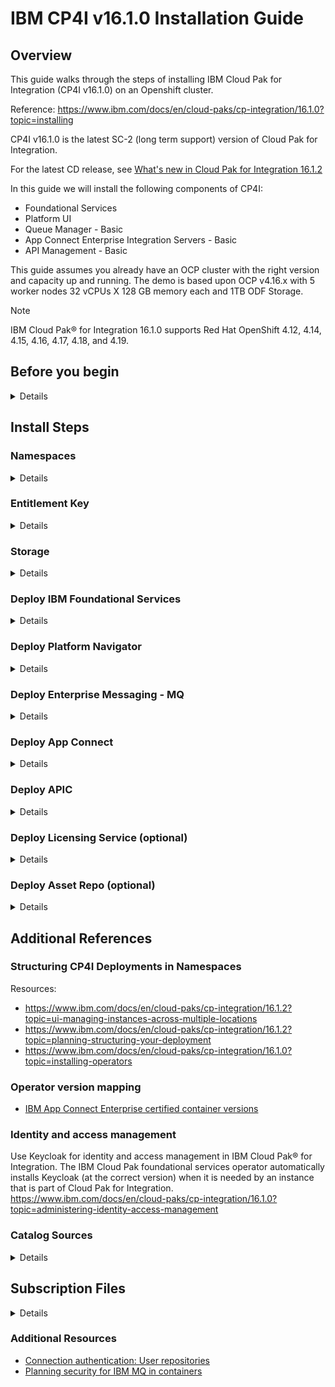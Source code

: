 # IBM CP4I v16.1.0 Installation Guide

## Overview
This guide walks through the steps of installing IBM Cloud Pak for Integration (CP4I v16.1.0) on an Openshift cluster.

Reference: https://www.ibm.com/docs/en/cloud-paks/cp-integration/16.1.0?topic=installing

CP4I v16.1.0 is the latest SC-2 (long term support) version of Cloud Pak for Integration.

For the latest CD release, see [What's new in Cloud Pak for Integration 16.1.2](https://www.ibm.com/docs/en/cloud-paks/cp-integration/16.1.2?topic=whats-new-in-cloud-pak-integration-1612)

In this guide we will install the following components of CP4I: 
-  Foundational Services
-  Platform UI
-  Queue Manager - Basic 
-  App Connect Enterprise Integration Servers - Basic
-  API Management - Basic

This guide assumes you already have an OCP cluster with the right version and capacity up and running. The demo is based upon OCP v4.16.x with 5 worker nodes 32 vCPUs X 128 GB memory each and 1TB ODF Storage.

>[!NOTE]
>IBM Cloud Pak® for Integration 16.1.0 supports Red Hat OpenShift 4.12, 4.14, 4.15, 4.16, 4.17, 4.18, and 4.19.

## Before you begin
<details closed>

a. Prepare for installation by reviewing the [Planning](https://www.ibm.com/docs/en/SSGT7J_16.1.0/planning/planning.html) section.
   
   Begin with these topics:
   -  [Operating environment](https://www.ibm.com/docs/en/SSGT7J_16.1.0/planning/operating_environment.html)
   -  [Storage considerations](https://www.ibm.com/docs/en/SSGT7J_16.1.0/planning/storage.html)
   -  [Considerations for high availability](https://www.ibm.com/docs/en/SSGT7J_16.1.0/planning/high_availability.html)
   -  [Structuring your deployment](https://www.ibm.com/docs/en/SSGT7J_16.1.0/planning/deployment_considerations.html) (Separate namespace vs global namespace)
	
b. Make decisions about how you will install the operators:
 
   - Determine which Cloud Pak for Integration operators you need. For more information, see "Operators available to install" in [Installing the operators by using the Red Hat OpenShift console](https://www.ibm.com/docs/en/SSGT7J_16.1.0/install/install_operators.html). For more information about operators in general, see [Operator reference](https://www.ibm.com/docs/en/SSGT7J_16.1.0/reference/operators_reference.html).
   - Decide which installation mode you will use to install the operators. For more information, see [Installing the operators](https://www.ibm.com/docs/en/SSGT7J_16.1.0/install/install_operators_container.html).

c. Install an appropriate OpenShift cluster. 
   For more information, see [Getting started in OpenShift Container Platform](https://www.ibm.com/links?url=https%3A%2F%2Fdocs.redhat.com%2Fen%2Fdocumentation%2Fopenshift_container_platform%2F4.14%2Fhtml%2Fabout%2Fwelcome-index).

d. Tools required: 

   - Install [oc CLI](https://docs.redhat.com/en/documentation/openshift_container_platform/4.16/html/cli_tools/openshift-cli-oc#cli-getting-started)


</details>

## Install Steps

### Namespaces
<details closed>
We will be using the (Default)All Namespaces mode to install CP4I.
If you follow the instructions in this guide, your deployment structure will look below:
<img width="400" height="400" alt="image" src="https://github.com/user-attachments/assets/517bea80-93ac-41ad-80c5-1a48fa2f525b" />

For additional information, please refer to section `Structuring CP4I Deployments in Namespaces`

</details>

### Entitlement Key
<details closed>
Obtaining your entitlement key

- Go to the [Container software library](https://myibm.ibm.com/products-services/containerlibrary).
- For any key that is listed, click Copy.
- Set your entitlement key:

	```export IBM_ENTITLEMENT_KEY=<my-key>```
      
- (Optional) Verify the validity of the key by logging in to the IBM Entitled Registry by using a container tool.

  	```docker login cp.icr.io --username cp --password entitlement_key```

</details>
  
### Storage
<details closed>
Storage options:
Keycloak uses either the default storage class in Red Hat OpenShift Container Platform, or the storage class configured in the IBM Cloud Pak® foundational services Kubernetes resource. 

Before installing instances, do one of the following:

- Set a default storage class by adding the `storageclass.kubernetes.io/is-default-class:'true'` annotation in Red Hat OpenShift Container Platform.
- Specify a storage class name for `spec.storageClass` in the CommonService resource.

Follow these steps:

a. Identify current storage type

For this demo environment, we are using ODF, so default storage will be ocs-storagecluster-ceph-rbd. 

Run command to identify the existing Storage type:
```
oc get sc
```

  If you get a response like this showing 'ocs-storagecluster-cephfs (default)' (then proceed to step b):

  <img width="1028" height="88" alt="image" src="https://github.com/user-attachments/assets/db44e44f-714f-4162-9dba-fa9ae7bedde0" />

  If you get a response like this showing 'ocs-storagecluster-ceph-rbd (default)' (then you can move to section [Deploy IBM Foundational Services](##deploy-ibm-foundational-services):
  
  <img width="1055" height="104" alt="image" src="https://github.com/user-attachments/assets/0c7c632f-a89d-420a-a06e-bc6413153f16" />


b. Remove the existing default storage class

  Create sc-remove-default.yaml with following content

```yaml annotate
cat <<EOF > sc-remove-default.yaml
metadata:
  annotations:
    storageclass.kubernetes.io/is-default-class: "false"
EOF
```

  Execute the follwing command
  ```
  oc get sc | grep default | awk '{system("oc patch storageclass " $1 " --patch-file sc-remove-default.yaml")}'
  ```
  Successful response would look like
  `storageclass.storage.k8s.io/ocs-storagecluster-cephfs patched`

c. Add the correct default storage class

  create sc-set-default.yaml with the following content
```yaml annotate
cat <<EOF > sc-set-default.yaml
metadata:
  annotations:
    storageclass.kubernetes.io/is-default-class: "true"
EOF
```

  Execute the following command
  ```
  oc patch storageclass ocs-storagecluster-ceph-rbd --patch-file sc-set-default.yaml
  ```
  Successfull response would look like:
  `storageclass.storage.k8s.io/ocs-storagecluster-ceph-rbd patched`

d. Validate the default storage class
	Run the following command to verify that the default storage class is correct set to your desired option. In this case it should be ocs-storagecluster-ceph-rbd
```
oc get sc 
```

<img width="1055" height="104" alt="image" src="https://github.com/user-attachments/assets/0c7c632f-a89d-420a-a06e-bc6413153f16" />
</details>

### Deploy IBM Foundational Services
<details closed>

Red Hat OpenShift Operators automate the creation, configuration, and management of instances of Kubernetes-native applications. Operators provide automation at every level of the stack—from managing the parts that make up the platform all the way to applications that are provided as a managed service.
Red Hat OpenShift uses the power of Operators to run the entire platform in an autonomous fashion while exposing configuration natively through Kubernetes objects, allowing for quick installation and frequent, robust updates. In addition to the automation advantages of Operators for managing the platform, Red Hat OpenShift makes it easier to find, install, and manage Operators running on your clusters.

The foundational services help you manage and administer IBM software on your cluster. IBM Cloud Pak foundational services component is included in several IBM Cloud Paks.

#### 1. Installing Cert Manager (Required if using APIC/Event Manager/Event Processing)

_Important: The API Connect cluster, Event Manager, and Event Processing instances require you to install an appropriate certificate manager.
OPTIONAL: To install via Openshift Console UI, follow the instructions in [Installing the cert-manager Operator for Red Hat OpenShift](https://docs.redhat.com/en/documentation/openshift_container_platform/4.16/html/security_and_compliance/cert-manager-operator-for-red-hat-openshift#cert-manager-operator-install)_

- Create a namespace

```
oc new-project cert-manager-operator
```

- Create the Operator

```yaml annotate
cat <<EOF | oc apply -f -
apiVersion: operators.coreos.com/v1
kind: OperatorGroup
metadata:
  name: openshift-cert-manager-operator
  namespace: cert-manager-operator
spec:
  targetNamespaces: []
  spec: {}
EOF
```
		
- Create the subscription

```yaml annotate
cat <<EOF | oc apply -f -
apiVersion: operators.coreos.com/v1alpha1
kind: Subscription
metadata:
  name: openshift-cert-manager-operator
  namespace: cert-manager-operator 
spec:
  channel: "stable-v1" 
  name: openshift-cert-manager-operator
  source: redhat-operators 
  sourceNamespace: openshift-marketplace
  installPlanApproval: Automatic
EOF
```

- Confirm the subscription has been completed successfully before moving to the next step by running the following command:
		
  		SUB_NAME=$(oc get deployment cert-manager-operator-controller-manager -n cert-manager-operator --ignore-not-found -o jsonpath='{.metadata.labels.olm\.owner}');if [ ! -z "$SUB_NAME" ]; then oc get csv/$SUB_NAME -n cert-manager-operator --ignore-not-found -o jsonpath='{.status.phase}';fi;echo
	
  Wait Until You get a response like this:
		`Succeeded`

#### 2. Install Common Services Catalog Source

   - Deploy the Catalog Source

_Note: Reference for correct catalog sources for CP4I v16.1.0: [Catalog sources for operators](https://www.ibm.com/docs/en/cloud-paks/cp-integration/16.1.0?topic=images-adding-catalog-sources-openshift-cluster#catalog-sources-for-operators)_

	oc apply --filename https://raw.githubusercontent.com/IBM/cloud-pak/master/repo/case/ibm-cp-common-services/4.6.18/OLM/catalog-sources.yaml

-OR using the following command- 
	
```yaml annotate
cat <<EOF | oc apply -f -
apiVersion: operators.coreos.com/v1alpha1
kind: CatalogSource
metadata:
  name: opencloud-operators
  namespace: openshift-marketplace
spec:
  displayName: ibm-cp-common-services-4.6.18
  publisher: IBM
  image: icr.io/cpopen/ibm-common-service-catalog@sha256:72274ff45fe5a9779b246f54943db4aa583b3d615e01c1444363506b2778cee2
  sourceType: grpc
  updateStrategy:
    registryPoll:
      interval: 30m0s
EOF
```

   
  - Confirm the catalog source has been deployed successfully before moving to the next step running the following command:

		oc get catalogsources opencloud-operators -n openshift-marketplace -o jsonpath='{.status.connectionState.lastObservedState}';echo

    Wait Until You get a response like this:
		`READY`

#### 3. Create common-services namespace:

	oc create namespace ibm-common-services

#### 4. Install  common-services Operator:

   _Note: Alternate approach to install Operators is using the Red Hat OpenShift console UI_

  - Create a Subscription for the IBM Cloud Pak foundational services operator. 

```yaml annotate
cat <<EOF | oc apply -f -
apiVersion: operators.coreos.com/v1alpha1
kind: Subscription
metadata:
  name: ibm-common-service-operator
  namespace: openshift-operators
spec:
  channel: v4.6
  installPlanApproval: Automatic
  name: ibm-common-service-operator
  source: opencloud-operators
  sourceNamespace: openshift-marketplace
EOF
```

<!-- oc apply -f common-service-subscription.yaml -n openshift-operators -->

   - Confirm the operator has been deployed successfully before moving to the next step running the following command:
		
  	SUB_NAME=$(oc get deployment/ibm-common-service-operator -n openshift-operators --ignore-not-found -o jsonpath='{.metadata.labels.olm\.owner}');if [ ! -z "$SUB_NAME" ]; then oc get csv/$SUB_NAME --ignore-not-found -o jsonpath='{.status.phase}';fi;echo
   
   Wait Until You get a response like this: 
   `Succeeded`
</details>


### Deploy Platform Navigator

<details closed>
Deploying the Platform UI allows you to deploy and manage instances from a central location.

1. Install Platform UI Catalog Source
   
_Note: Reference for correct catalog sources for CP4I v16.1.0: [Catalog sources for operators](https://www.ibm.com/docs/en/cloud-paks/cp-integration/16.1.0?topic=images-adding-catalog-sources-openshift-cluster#catalog-sources-for-operators)_


		oc apply --filename https://raw.githubusercontent.com/IBM/cloud-pak/master/repo/case/ibm-integration-platform-navigator/7.3.17/OLM/catalog-sources.yaml

-OR using the following command- 

```yaml annotate
cat <<EOF | oc apply -f -
apiVersion: operators.coreos.com/v1alpha1
kind: CatalogSource
metadata:
  name: ibm-integration-platform-navigator-catalog
  namespace: openshift-marketplace
spec:
  displayName: ibm-integration-platform-navigator-7.3.17
  publisher: IBM
  image: icr.io/cpopen/ibm-integration-platform-navigator-catalog@sha256:32e75bc86318a464fda8a7e77b29ba7602ec6177752e74586becbd9e1d1d82da
  sourceType: grpc
  updateStrategy:
    registryPoll:
      interval: 30m0s
EOF
```

   Confirm the catalog source has been deployed successfully before moving to the next step running the following command:

		oc get catalogsources ibm-integration-platform-navigator-catalog -n openshift-marketplace -o jsonpath='{.status.connectionState.lastObservedState}';echo
  
   Wait Until You get a response like this:
		`READY`

2.	Install Operator:

   _Note: Alternate approach to install Operators is using the Red Hat OpenShift console UI_
   
a.	Create a Subscription for the IBM Cloud Pak foundational services operator

```yaml annotate
cat <<EOF | oc apply -f -
apiVersion: operators.coreos.com/v1alpha1
kind: Subscription
metadata:
  name: ibm-integration-platform-navigator
  namespace: openshift-operators
spec:
  channel: v7.3-sc2
  name: ibm-integration-platform-navigator
  source: ibm-integration-platform-navigator-catalog
  sourceNamespace: openshift-marketplace
EOF
```

<!-- oc apply -f platform-navigator-subscription.yaml -n openshift-operators -->

b.	Confirm the operator has been deployed successfully before moving to the next step running the following command:

	SUB_NAME=$(oc get deployment ibm-integration-platform-navigator-operator -n openshift-operators --ignore-not-found -o jsonpath='{.metadata.labels.olm\.owner}');if [ ! -z "$SUB_NAME" ]; then oc get csv/$SUB_NAME --ignore-not-found -o jsonpath='{.status.phase}';fi;echo
 
   Wait Until You get a response like this(after few minutes):
	  `Succeeded`
	_Note: You may be seeing a response of PENDING which indicates the deployment is underway but not yet complete. Wait until the READY response is received before continuing._
  
3.	Deploy the Platform UI instance
   
a.	Create Platform UI namespace and add pull secret to Namespace

_Ensure that IBM_ENTITLEMENT_KEY is set by following [instructions](#entitlement-key)_
	
	oc new-project cp4i

	oc create secret docker-registry ibm-entitlement-key   --docker-username=cp    --docker-password=$IBM_ENTITLEMENT_KEY  --docker-server=cp.icr.io     --namespace=cp4i
 
   __Note: The IBM Entitled Registry contains software images for the instances in IBM Cloud Pak® for Integration. To allow the operators to automatically pull those software images, you must first obtain your entitlement key, then add your entitlement key in a pull secret. Your entitlement key must be added to the OpenShift cluster as a pull secret to deploy instances. Adding a global pull secret enables deployment of instances in all namespaces. The alternative is to add a pull secret to each namespace in which you plan to deploy instances (any namespace with operators), plus the 'openshift-operators' namespace. However, this option adds work to your installation process._


b.	Create a PlatformNavigator with the following configuration. 

```yaml annotate
cat <<EOF | oc apply -f -
apiVersion: integration.ibm.com/v1beta1
kind: PlatformNavigator
metadata:
  name: cp4i-navigator
  namespace: cp4i
spec:
  integrationAssistant:
    enabled: true
  license:
    accept: true
    license: L-JTPV-KYG8TF
  replicas: 3
  version: 16.1.0
EOF
```

c.	Check the status of the Platform UI instance by running the following command in the project (namespace) where it was deployed:

	oc get platformnavigator cp4i-navigator -n cp4i -o jsonpath='{.status.conditions[0].type}';echo

   Wait Until You get a response like this: (Note: This can take upto 15mins)
       `Ready`

d.	Once the Platform UI instance is up and running get the access info:

Execute the following commands to retrieve the CP4I_URL, USER and Password:

	echo "CP4I Platform UI URL: $(oc get platformnavigator cp4i-navigator -n cp4i -o jsonpath='{.status.endpoints[?(@.name=="navigator")].uri}')";
	echo "CP4I admin user: $(oc get secret integration-admin-initial-temporary-credentials -n ibm-common-services -o jsonpath={.data.username} | base64 -d)";
	echo "CP4I admin password: $(oc get secret integration-admin-initial-temporary-credentials -n ibm-common-services -o jsonpath={.data.password} | base64 -d)"

 _Note the password is temporary and you will be required to change it the first time you log into Platform UI._

4. Login to CP4I
   
Use the browser to login to the CP4I url and upon successfully reset of password, you should see the following screen

<img width="1852" height="677" alt="image" src="https://github.com/user-attachments/assets/87e5e386-d392-42a6-b01f-c1dc0a14009d" />

</details>

### Deploy Enterprise Messaging - MQ

<details closed>

1.	Install MQ Catalog Source:

   a. Deploy the Catalog source

_Note: Reference for correct catalog sources for CP4I v16.1.0: [Catalog sources for operators](https://www.ibm.com/docs/en/cloud-paks/cp-integration/16.1.0?topic=images-adding-catalog-sources-openshift-cluster#catalog-sources-for-operators)_

	oc apply --filename https://raw.githubusercontent.com/IBM/cloud-pak/master/repo/case/ibm-mq/3.2.15/OLM/catalog-sources.yaml

-OR using the following command- 

```yaml annotate
cat <<EOF | oc apply -f -
apiVersion: operators.coreos.com/v1alpha1
kind: CatalogSource
metadata:
  name: ibmmq-operator-catalogsource
  namespace: openshift-marketplace
spec:
  displayName: ibm-mq-3.2.15
  publisher: IBM
  image: icr.io/cpopen/ibm-mq-operator-catalog@sha256:4dc49bbcd06058173e675745bd4b24a8ab696d9b39c152a49b9d96836f71cc3a
  sourceType: grpc
  updateStrategy:
    registryPoll:
      interval: 30m0s
EOF
```

   b. Confirm the catalog source has been deployed successfully before moving to the next step running the following command:
   
	oc get catalogsources ibmmq-operator-catalogsource -n openshift-marketplace -o jsonpath='{.status.connectionState.lastObservedState}';echo
 
   Wait Until You get a response like this:
      `READY`
	  
2.	Install MQ Operator (2-5 mins):
    _Note: Alternate approach to install Operators is using the Red Hat OpenShift console UI_
  	
   a. Create a Subscription for the MQ operator.

```yaml annotate
cat <<EOF | oc apply -f -
apiVersion: operators.coreos.com/v1alpha1
kind: Subscription
metadata:
  name: ibm-mq
  namespace: openshift-operators
spec:
  channel: v3.2-sc2
  name: ibm-mq
  source: ibmmq-operator-catalogsource
  sourceNamespace: openshift-marketplace
EOF
```

<!-- oc apply -f mq-subscription.yaml -n openshift-operators --> 

  b. Confirm the operator has been deployed successfully before moving to the next step running the following command:
  
		SUB_NAME=$(oc get deployment ibm-mq-operator -n openshift-operators --ignore-not-found -o jsonpath='{.metadata.labels.olm\.owner}');if [ ! -z "$SUB_NAME" ]; then oc get csv/$SUB_NAME --ignore-not-found -o jsonpath='{.status.phase}';fi;echo

  
   c. Wait Until You get a response like this:
      `Succeeded`

   
3.	Create MQ namespace and add pull secret to Namespace

_Ensure that IBM_ENTITLEMENT_KEY is set by following [instructions](#entitlement-key)_

		oc new-project cp4i-mq

		oc create secret docker-registry ibm-entitlement-key   --docker-username=cp    --docker-password=$IBM_ENTITLEMENT_KEY  --docker-server=cp.icr.io     --namespace=cp4i-mq

3.	Deploy Queue Manager Instance

Note: This is sample configuration for single Instance Queue Manager using MQSC and INI files. Additional configuration steps will be needed for more advanced MQ configuration and Security. 
- [Creating a self-signed PKI using OpenSSL](https://www.ibm.com/docs/en/SSFKSJ_9.4.0/container/ctr_example_create_certs_openssl.html)
- [Example: Configuring a queue manager with mutual TLS authentication](https://www.ibm.com/docs/en/SSFKSJ_9.4.0/container/ctr_config_tls.html)
- [Testing a mutual TLS connection to a queue manager from your laptop](https://www.ibm.com/docs/en/SSFKSJ_9.4.0/container/ctr_test_connection_remote.html)
- [Configuring high availability for queue managers using the IBM MQ Operator](https://www.ibm.com/docs/en/SSFKSJ_9.4.0/container/ctr_configuring_ha.html)
- [Configuring a Route to connect to a queue manager from outside a Red Hat OpenShift cluster](https://www.ibm.com/docs/en/ibm-mq/9.4.x?topic=dcqmumo-configuring-route-connect-queue-manager-from-outside-red-hat-openshift-cluster)

   a. Create sample mqsc-ini-example.yaml with the following:

```yaml annotate
cat <<EOF | oc apply -f -
apiVersion: v1
kind: ConfigMap
metadata:
  name: mqsc-ini-example
  namespace: cp4i-mq
data:
  example1.mqsc: |
    DEFINE QLOCAL('DEV.QUEUE.1') REPLACE
    DEFINE QLOCAL('DEV.QUEUE.2') REPLACE    
  example2.mqsc: |
    DEFINE QLOCAL('DEV.DEAD.LETTER.QUEUE') REPLACE
  example.ini: |
    Service:
      Name=AuthorizationService
      EntryPoints=14
      SecurityPolicy=UserExternal
EOF
```

  b. Create qmgr-demo-config.yaml with the following:
  
_(This yaml can also be generated via the platform navigator UI) 
(Navigate to Platform UI -> Click Create Instance -> Pick Queue Manager -> Click next -> Pick QuickStart configuration -> Click Next -> Toggle Advance Setting toggle switch -> Enter the details -> Click YAML ) Now Either copy+paste the new YAML or continue deploying MQ instance via UI)_

```yaml annotate
cat <<EOF | oc apply -f -
apiVersion: mq.ibm.com/v1beta1
kind: QueueManager
metadata:
  name: qmgr-demo
  namespace: cp4i-mq
spec:
  version: 9.4.0.12-r1 # The identifier of the license you are accepting. This must be the correct license identifier for the version of MQ you are using. See https://ibm.biz/Bdm9be for valid values.
  license:
    accept: true
    license: L-JTPV-KYG8TF
    use: NonProduction
  queueManager:
    name: QMGRDEMO
    availability:
      type: SingleInstance
    mqsc:
    - configMap:
        name: mqsc-ini-example
        items:
        - example1.mqsc
        - example2.mqsc
    ini:
    - configMap:
        name: mqsc-ini-example
        items:
        - example.ini
    storage:
      defaultClass: ocs-storagecluster-ceph-rbd
      queueManager:
        type: persistent-claim
  web:
    console:
      authentication:
        provider: integration-keycloak
      authorization:
        provider: integration-keycloak
    enabled: true
EOF
```

  c. Confirm the instance has been deployed successfully before moving to the next step running the following command:
  
		oc get queuemanager qmgr-demo -n cp4i-mq -o jsonpath='{.status.phase}';echo
  
  d. Wait Until You get a response like this:
      `Running`
	  
  e. Execute the following command to verify that QMGR is running

		oc exec qmgr-demo-ibm-mq-0 -n cp4i-mq -- dspmq

5.	In the platform Navigator, you will now see any instance of Queue Manager running. 

   <img width="1917" height="636" alt="image" src="https://github.com/user-attachments/assets/44928bac-a75c-49f7-b5bf-7f54283ec1e1" />

   Click on the qmgr-demo link to navigate to Queue Manager console.
   
   <img width="1917" height="806" alt="image" src="https://github.com/user-attachments/assets/17b8d24a-61bf-4b18-8a48-ccde6e783746" />


</details>

### Deploy App Connect
<details closed>

1.	Install App Connect Catalog Source:

   _Note: Reference for correct catalog sources for CP4I v16.1.0: [Catalog sources for operators](https://www.ibm.com/docs/en/cloud-paks/cp-integration/16.1.0?topic=images-adding-catalog-sources-openshift-cluster#catalog-sources-for-operators)_

a. Apply the catalog source
	
 		oc apply --filename https://raw.githubusercontent.com/IBM/cloud-pak/master/repo/case/ibm-appconnect/12.0.16/OLM/catalog-sources.yaml

-OR using the following command- 

```yaml annotate
cat <<EOF | oc apply -f -
apiVersion: operators.coreos.com/v1alpha1
kind: CatalogSource
metadata:
  name: appconnect-operator-catalogsource
  namespace: openshift-marketplace
spec:
  displayName: ibm-appconnect-12.0.16
  publisher: IBM
  image: icr.io/cpopen/appconnect-operator-catalog@sha256:e044613f6869557ab3f4ad8efe380bbbcf1c41b1bb7cdadc85da2d82ee00f727
  sourceType: grpc
EOF
```

b. Confirm the catalog source has been deployed successfully before moving to the next step running the following command:

		oc get catalogsources appconnect-operator-catalogsource -n openshift-marketplace -o jsonpath='{.status.connectionState.lastObservedState}';echo
 
   c. Wait Until You get a response like this:
		`READY`

2.	Install App Connect Operator: (Time Install ~2 mins)

    _Note: Alternate approach to install Operators is using the Red Hat OpenShift console UI_
  	
   a. Create App Connect Subscription

```yaml annotate
cat <<EOF | oc apply -f -
apiVersion: operators.coreos.com/v1alpha1
kind: Subscription
metadata:
  name: ibm-appconnect
  namespace: openshift-operators     
spec:
  channel: v12.0-sc2
  name: ibm-appconnect
  source: appconnect-operator-catalogsource
  sourceNamespace: openshift-marketplace
EOF
```

<!-- oc apply -f app-connect-subscription.yaml -n openshift-operators -->

 b.	Confirm the operator has been deployed successfully before moving to the next step running the following command:

	SUB_NAME=$(oc get deployment ibm-appconnect-operator -n openshift-operators --ignore-not-found -o jsonpath='{.metadata.labels.olm\.owner}');if [ ! -z "$SUB_NAME" ]; then oc get csv/$SUB_NAME --ignore-not-found -o jsonpath='{.status.phase}';fi;echo

 c. Wait Until You get a response like this:
	`Succeeded`

3.	Create new namespace and add entitlement key as secret

_Ensure that IBM_ENTITLEMENT_KEY is set by following [instructions](#entitlement-key)_

		oc new-project cp4i-ace

		oc create secret docker-registry ibm-entitlement-key   --docker-username=cp    --docker-password=$IBM_ENTITLEMENT_KEY  --docker-server=cp.icr.io     --namespace=cp4i-ace

4.	Deploy Dashboard instance:
   
    a. Create ace-dashboard-instance 

	   Set the correct storage file; In this case; 
  	   For OCP_TYPE=ODF; we are setting OCP_FILE_STORAGE=`ocs-storagecluster-cephfs` as seen in the YAML below.

       _(This yaml can also be generated via the platform navigator UI)
       (Navigate to Platform UI  Click Create Instance  Pick Integration Dashboard  Click next  Pick QuickStart configuration  Click Next  Toggle Advance Setting toggle switch  Enter the details  Click YAML ) Either copy+paste the new YAML or continue deploying instance via UI)_

```yaml annotate
cat <<EOF | oc apply -f -
apiVersion: appconnect.ibm.com/v1beta1
kind: Dashboard
metadata:
  labels:
    backup.appconnect.ibm.com/component: dashboard
  name: ace-dashboard
  namespace: cp4i-ace
spec:
  authentication:
    integrationKeycloak:
      enabled: true
  authorization:
    integrationKeycloak:
      enabled: true
  displayMode: IntegrationRuntimes
  license:
    accept: true
    license: L-XRNH-47FJAW
    use: CloudPakForIntegrationNonProduction
  pod:
    containers:
      content-server:
        resources:
          limits:
            memory: 512Mi
          requests:
            cpu: 50m
            memory: 50Mi
      control-ui:
        resources:
          limits:
            memory: 512Mi
          requests:
            cpu: 50m
            memory: 125Mi
  replicas: 1
  storage:
    size: 5Gi
    type: persistent-claim
    class: ocs-storagecluster-cephfs
  version: '12.0'
  api:
    enabled: true
EOF
```

<!-- oc apply -f  ace-dashboard-instance.yaml -n cp4i-ace -->

  b. Confirm the instance has been deployed successfully before moving to the next step running the following command:

		oc get dashboard ace-dashboard -n cp4i-ace -o jsonpath='{.status.phase}';echo
 
  c. Wait for few minutes Until You get a response like this:
  	`Ready`
  
  d. You should now see the ace-dashboard instance in the Platform Navigator UI

<img width="1917" height="806" alt="image" src="https://github.com/user-attachments/assets/e3352cba-1cca-4987-a3ff-d51a8c3722c5" />

   Click on the ace-dashboard link to navigate to ACE 
   
<img width="1917" height="806" alt="image" src="https://github.com/user-attachments/assets/e263fe9e-318f-4da3-8d43-3ed92b015ca1" />


5.	Deploy Designer Authoring instance 

    a. Create ACE designer instance

    _(This yaml can also be generated via the platform navigator UI)_
    _(Navigate to Platform UI  Click Create Instance  Pick Integration Design  Click next  Pick QuickStart with AI Enabled configuration  Click Next  Toggle Advance Setting toggle switch  Enter the details  Click YAML ) Either copy+paste the new YAML or continue deploying instance via UI)_

```yaml annotate
cat <<EOF | oc apply -f -
apiVersion: appconnect.ibm.com/v1beta1
kind: DesignerAuthoring
metadata:
  labels:
    backup.appconnect.ibm.com/component: designerauthoring
  name: ace-designer-ai
  namespace: cp4i-ace
spec:
  authentication:
    integrationKeycloak:
      enabled: true
  authorization:
    integrationKeycloak:
      enabled: true
  couchdb:
    replicas: 1
    storage:
      size: 10Gi
      type: persistent-claim
      class: ocs-storagecluster-ceph-rbd
  designerFlowsOperationMode: local
  designerMappingAssist:
    enabled: true
    incrementalLearning:
      schedule: Every 15 days
      useIncrementalLearning: true
      storage:
        type: persistent-claim
        class: ocs-storagecluster-cephfs
  license:
    accept: true
    license: L-XRNH-47FJAW
    use: CloudPakForIntegrationNonProduction
  replicas: 1
  version: '12.0'
EOF
```

<!-- oc apply -f ace-designer-local-ai-instance.yaml -n cp4i-ace -->

   b. Confirm the instance has been deployed successfully before moving to the next step running the following command:

   	oc get designerauthoring ace-designer-ai -n cp4i-ace -o jsonpath='{.status.phase}';echo

   c. Wait Until You get a response like this:
	`Ready`
 
   d. Once deployed, you should see the ace-designer instance in the platform navigator ui

<img width="1917" height="806" alt="image" src="https://github.com/user-attachments/assets/5b5b9234-b43d-48a4-8529-a92199bcfdea" />

Click on the ace-designer-ai instance to launch the ACE Designer

<img width="1917" height="806" alt="image" src="https://github.com/user-attachments/assets/e1586967-d0fe-4a99-99b3-757a1c06f9dc" />


6.	Deploy Integration runtime instance 

    a. Create Integration runtime instance

    _(This yaml can also be generated via the platform navigator UI)_
    _(Navigate to Platform UI --> Click Create Instance --> Pick Integration Runtime --> Click next --> Pick QuickStart integration  --> Click Next --> Toggle Advance Setting toggle switch --> Enter the details --> Click YAML ) Either copy+paste the new YAML or continue deploying instance via UI)_

```yaml annotate
cat <<EOF | oc apply -f -
apiVersion: appconnect.ibm.com/v1beta1
kind: IntegrationRuntime
metadata:
  labels:
    backup.appconnect.ibm.com/component: integrationruntime
  name: ace-runtime
  namespace: cp4i-ace
spec:
  license:
    accept: true
    license: L-XRNH-47FJAW
    use: CloudPakForIntegrationNonProductionFREE
  replicas: 1
  template:
    spec:
      containers:
        - name: runtime
          resources:
            requests:
              cpu: 300m
              memory: 368Mi
  version: '12.0'
EOF
```

   b. Confirm the instance has been deployed successfully before moving to the next step running the following command:

   	oc get integrationruntimes -n cp4i-ace -o=custom-columns='NAME:.metadata.name,STATUS:.status.phase' --sort-by=.metadata.name

   c. Wait Until You get a response like this:
	`Ready`
 
   d. Once deployed, you should see the ace-runtime instance in the platform navigator ui

   <img width="1783" height="747" alt="image" src="https://github.com/user-attachments/assets/a68a6b09-9169-45a2-bbbb-0a59250d2acd" />

   e. Click on the ace-runtime instance to launch the Integration runtime UI

   <img width="1783" height="747" alt="image" src="https://github.com/user-attachments/assets/c9aee348-019c-4e78-8c78-f5a52821802d" />


</details>

### Deploy APIC

<details closed>

1.	Install DataPower Catalog Source:

_Note: Reference for correct catalog sources for CP4I v16.1.0: [Catalog sources for operators](https://www.ibm.com/docs/en/cloud-paks/cp-integration/16.1.0?topic=images-adding-catalog-sources-openshift-cluster#catalog-sources-for-operators)_

   a. Deploy the Catalog source

	oc apply --filename https://raw.githubusercontent.com/IBM/cloud-pak/master/repo/case/ibm-datapower-operator/1.11.7/OLM/catalog-sources.yaml

-OR using the following command- 

```yaml annotate
cat <<EOF | oc apply -f -
apiVersion: operators.coreos.com/v1alpha1
kind: CatalogSource
metadata:
  name: ibm-datapower-operator-catalog
  namespace: openshift-marketplace
spec:
  displayName: ibm-datapower-operator-1.11.7
  publisher: IBM
  image: icr.io/cpopen/datapower-operator-catalog@sha256:c66eb07b84f0f868e6228ccf58533d0a348ee000c444bea863887ac009e2ed25
  sourceType: grpc
  updateStrategy:
    registryPoll:
      interval: 30m0s
EOF
```
 
   b. Confirm the catalog source has been deployed successfully before moving to the next step running the following command:

	oc get catalogsources ibm-datapower-operator-catalog -n openshift-marketplace -o jsonpath='{.status.connectionState.lastObservedState}';echo
	
   Wait Until You get a response like this:
      `READY`
	  
2.	Install DataPower Operator:

    _Note: Alternate approach to install Operators is using the Red Hat OpenShift console UI_
  	
   a. Create a Subscription for the DP operator using the example file.

```yaml annotate
cat <<EOF | oc apply -f -
apiVersion: operators.coreos.com/v1alpha1
kind: Subscription
metadata:
  name: datapower-operator
  namespace: openshift-operators      
spec:
  channel: v1.11-sc2
  name: datapower-operator
  source: ibm-datapower-operator-catalog
  sourceNamespace: openshift-marketplace
EOF
```

  b. Confirm the operator has been deployed successfully before moving to the next step running the following command:
  
		SUB_NAME=$(oc get deployment datapower-operator -n openshift-operators --ignore-not-found -o jsonpath='{.metadata.labels.olm\.owner}');if [ ! -z "$SUB_NAME" ]; then oc get csv/$SUB_NAME --ignore-not-found -o jsonpath='{.status.phase}';fi;echo 

   c. Wait Until You get a response like this:
      `Succeeded`

3.	Install APIC Catalog Source:

_Note: Reference for correct catalog sources for CP4I v16.1.0: [Catalog sources for operators](https://www.ibm.com/docs/en/cloud-paks/cp-integration/16.1.0?topic=images-adding-catalog-sources-openshift-cluster#catalog-sources-for-operators)_

   a. Deploy the Catalog source

	oc apply --filename https://raw.githubusercontent.com/IBM/cloud-pak/master/repo/case/ibm-apiconnect/5.5.0/OLM/catalog-sources.yaml

-OR using the following command- 

```yaml annotate
cat <<EOF | oc apply -f -
apiVersion: operators.coreos.com/v1alpha1
kind: CatalogSource
metadata:
  name: ibm-apiconnect-catalog
  namespace: openshift-marketplace
spec:
  displayName: ibm-apiconnect-5.5.0
  publisher: IBM
  image: icr.io/cpopen/ibm-apiconnect-catalog@sha256:8d4114231f7dc6159f13362851501ff3b3e494a9a2533c7dd540f81449260bc8
  sourceType: grpc
  updateStrategy:
    registryPoll:
      interval: 30m0s
EOF
```
 
   b. Confirm the catalog source has been deployed successfully before moving to the next step running the following command:

	oc get catalogsources ibm-apiconnect-catalog -n openshift-marketplace -o jsonpath='{.status.connectionState.lastObservedState}';echo
	
   Wait Until You get a response like this:
      `READY`
	  
3.	Install APIC Operator:

    _Note: Alternate approach to install Operators is using the Red Hat OpenShift console UI_
  	
   a. Create a Subscription for the APIC operator.

```yaml annotate
cat <<EOF | oc apply -f -
apiVersion: operators.coreos.com/v1alpha1
kind: Subscription
metadata:
  name: ibm-apiconnect
  namespace: openshift-operators
spec:
  channel: v5.5-sc2
  name: ibm-apiconnect
  source: ibm-apiconnect-catalog
  sourceNamespace: openshift-marketplace
EOF
```

  b. Confirm the operator has been deployed successfully before moving to the next step running the following command:
  
		SUB_NAME=$(oc get deployment ibm-apiconnect -n openshift-operators --ignore-not-found -o jsonpath='{.metadata.labels.olm\.owner}');if [ ! -z "$SUB_NAME" ]; then oc get csv/$SUB_NAME --ignore-not-found -o jsonpath='{.status.phase}';fi;echo    

   c. Wait Until You get a response like this:
      `Succeeded`


4.	Create APIC namespace and add pull secret to Namespace

_Ensure that IBM_ENTITLEMENT_KEY is set by following [instructions](#entitlement-key)_

		oc new-project cp4i-apic

		oc create secret docker-registry ibm-entitlement-key   --docker-username=cp    --docker-password=$IBM_ENTITLEMENT_KEY  --docker-server=cp.icr.io     --namespace=cp4i-apic

4.	Deploy APIC Instance

  a. Create apic-demo-config.yaml with the following:
     Set the correct storage file; In this case; 
  	 For OCP_TYPE=ODF; we are setting OCP_FILE_STORAGE=`ocs-storagecluster-ceph-rbd` as seen in the YAML below.
  
_(This yaml can also be generated via the platform navigator UI) 
(Navigate to Platform UI  Click Create Instance  Pick API Manager  Click next  Pick QuickStart configuration  Click Next  Toggle Advance Setting toggle switch  Enter the details  Click YAML ) Either copy+paste the new YAML or continue deploying APIM instance via UI)
_


```yaml annotate
cat <<EOF | oc apply -f -
apiVersion: apiconnect.ibm.com/v1beta1
kind: APIConnectCluster
metadata:
  annotations:
    apiconnect-operator/backups-not-configured: 'true'
  labels:
    backup.apiconnect.ibm.com/component: apiconnectcluster
  name: apim-demo
  namespace: cp4i-apic
spec:
  analytics:
    mtlsValidateClient: true
  license:
    accept: true
    license: L-HTFS-UAXYM3
    metric: VIRTUAL_PROCESSOR_CORE
    use: nonproduction
  portal:
    mtlsValidateClient: true
  profile: n1xc7.m48
  version: 10.0.8.3-2844
  storageClassName: ocs-storagecluster-ceph-rbd
  management:
    billing:
      enabled: true
    discovery:
      enabled: true
      proxyCollectorEnabled: true
    governance:
      enabled: true
    testAndMonitor:
      enabled: true
      autoTestEnabled: true
  gateway:
    podAutoScaling:
      method: HPA
      hpa:
        minReplicas: 1
        maxReplicas: 3
        targetCPUUtilizationPercentage: 50
EOF
```

  c. Confirm the instance has been deployed successfully before moving to the next step running the following command:

  	oc get APIConnectCluster apim-demo -n cp4i-apic -o jsonpath='{.status.phase}';echo
		
  
  d. Note this will take almost 30 minutes, so be patient, and at the end you should get a response like this:
      `Running`

  e. Portal Access Info 

```
echo "Sandbox Catalog:"
echo "   UI URL: $(oc get managementcluster apim-demo-mgmt -n cp4i-apic -o jsonpath='{.status.endpoints[?(@.name=="consumerCatalog")].uri}')cp4i-demo-org/sandbox"
echo "Demo Catalog:"
echo "   UI URL: $(oc get portalcluster apim-demo-ptl -n cp4i-apic -o jsonpath='{.status.endpoints[?(@.name=="portalWeb")].uri}')cp4i-demo-org/demo"
```

6.	In the platform Navigator, you will now see an instance of API Management running. 

    <img width="1781" height="855" alt="image" src="https://github.com/user-attachments/assets/844059a5-258c-4b73-8e0a-c03042222728" />

   Click on the apim-demo instance link to navigate to APIC console.
   <img width="1781" height="855" alt="image" src="https://github.com/user-attachments/assets/ffe729ed-c5eb-4b1b-b45c-0d5bf15d319b" />
   
   Select the Cloud Pak User Registry above which will then show the screen below:
   <img width="1781" height="855" alt="image" src="https://github.com/user-attachments/assets/0112850a-e00b-45a2-8f56-fb04e6c49dcf" />

7. Configuring and managing your server environment (OPTIONAL)
   
   Now that you have the basic APIC installed, followed steps in the [documentation](https://www.ibm.com/docs/en/api-connect/10.0.8_lts?topic=environment-cloud-manager-configuration-checklist) to configure additional items like configuring email server, registering gateway service, creating provider organizations, etc.
    

</details>

### Deploy Licensing Service (optional)
<details closed>
License Service collects and measures the license usage of IBM Cloud Pak® for Integration at the OpenShift cluster level. You can retrieve this data upon request for monitoring and compliance. You can also retrieve an audit snapshot of the data that is audit evidence. License Service for Cloud Pak for Integration is not deployed automatically.
	
Reference [Licensing](https://www.ibm.com/docs/en/cloud-paks/cp-integration/16.1.0?topic=planning-licensing)

[Deploying License Service](https://www.ibm.com/docs/en/cloud-paks/cp-integration/16.1.0?topic=administering-deploying-license-service)

Check if License Service is already installed on the cluster to prevent the use of multiple License Service copies to report the license usage of multiple IBM Cloud Paks that are running on the same cluster. To verify the installation of License Service with CLI, run the following command:

	oc get deployment --all-namespaces | grep ibm-licensing-operator


- If you get a deployment in response, License Service is already installed on the cluster. Upgrade to the latest version to benefit from all newest features and improvements. For more information, see [Backing up and upgrading License Service](https://www.ibm.com/docs/en/SSRV9V_4.6/license-service/standalone-LS-backup-and-upgrade.html).

- If you get no deployments in response, proceed with the installation of License Service.

_Note: Source for below instructions [Installing License Service on OpenShift Container Platform](https://www.ibm.com/docs/en/cloud-paks/foundational-services/4.6.0?topic=service-installing-license-openshift-container-platform)_

1. Install License Service Catalog Source
   
   _Note: Reference for correct catalog sources for CP4I v16.1.0: [Catalog sources for operators](https://www.ibm.com/docs/en/cloud-paks/cp-integration/16.1.0?topic=images-adding-catalog-sources-openshift-cluster#catalog-sources-for-operators)_


```yaml annotate
cat <<EOF | oc apply -f -
apiVersion: operators.coreos.com/v1alpha1
kind: CatalogSource
metadata:
  name: ibm-licensing-catalog
  namespace: openshift-marketplace
spec:
  displayName: IBM License Service Catalog
  publisher: IBM
  sourceType: grpc
  image: icr.io/cpopen/ibm-licensing-catalog
  updateStrategy:
    registryPoll:
      interval: 45m
  grpcPodConfig:
    securityContextConfig: restricted
EOF
```

   Confirm the catalog source has been deployed successfully before moving to the next step running the following command:

		echo -n -e "\033[1;33m";oc get catalogsources ibm-licensing-catalog -n openshift-marketplace -o jsonpath='{.status.connectionState.lastObservedState}';echo -e "\033[0m"
  
   Wait Until You get a response like this:
		`READY`

2.	Install Operator:
   
    _Note: Alternate approach to install Operators is using the Red Hat OpenShift console UI_
  	
a. Create a namespace

	oc create namespace ibm-licensing

b. Create the operator group to deploy the OperatorGroup resource

```yaml annotate
cat <<EOF | oc apply -f -
apiVersion: operators.coreos.com/v1
kind: OperatorGroup
metadata:
  name: licensing-og
  namespace: ibm-licensing
spec:
  targetNamespaces:
  - ibm-licensing
EOF
```

c. Create the subscription for License Service

```yaml annotate
cat <<EOF | oc apply -f -
apiVersion: operators.coreos.com/v1alpha1
kind: Subscription
metadata:
  name: ibm-licensing-operator-app
  namespace: ibm-licensing
spec:
  channel: v4.2
  installPlanApproval: Automatic
  name: ibm-licensing-operator-app
  source: ibm-licensing-catalog
  sourceNamespace: openshift-marketplace
EOF
```

d.	Confirm the operator has been deployed successfully before moving to the next step running the following command:

	SUB_NAME=$(oc get deployment ibm-licensing-operator -n ibm-licensing --ignore-not-found -o jsonpath='{.metadata.labels.olm\.owner}');if [ ! -z "$SUB_NAME" ]; then echo -n -e "\033[1;33m";oc get csv/$SUB_NAME -n ibm-licensing --ignore-not-found -o jsonpath='{.status.phase}';fi;echo -e "\033[0m"
 
   Wait Until You get a response like this(after few minutes):
	  `Succeeded`
   
_Note: You may be seeing a response of PENDING which indicates the deployment is underway but not yet complete. Wait until the Succeeded response is received before continuing._

e. Once the operator is ready check the instance has been deployed successfully running the following command:

	echo -n -e "\033[1;33m";oc get IBMLicensing instance -n ibm-licensing --ignore-not-found -o jsonpath='{.status.licensingPods[0].conditions[1].status}';echo -e "\033[0m"

   Wait Until You get a response like this(after few minutes):
	  `True`

f. Update the License Service instance that was created during installation to accept the license.

	oc patch IBMLicensing instance --type=merge  -p '{"spec": {"license":{"accept":true}}}'


3.	Install License Reporter Catalog Source
   
```yaml annotate
cat <<EOF | oc apply -f -
apiVersion: operators.coreos.com/v1alpha1
kind: CatalogSource
metadata:
  name: ibm-license-service-reporter-operator-catalog
  namespace: openshift-marketplace
spec:
  displayName: IBM License Service Reporter Catalog
  publisher: IBM
  sourceType: grpc
  image: icr.io/cpopen/ibm-license-service-reporter-operator-catalog
  updateStrategy:
    registryPoll:
      interval: 45m
  grpcPodConfig:
    securityContextConfig: restricted
EOF
```

Confirm the catalog source has been deployed successfully before moving to the next step running the following command::

	echo -n -e "\033[1;33m";oc get catalogsources ibm-license-service-reporter-operator-catalog -n openshift-marketplace -o jsonpath='{.status.connectionState.lastObservedState}';echo -e "\033[0m"

   Wait Until You get a response like this:
       `READY`

4. Install License Reporter Operator

```yaml annotate
cat <<EOF | oc apply -f -
apiVersion: operators.coreos.com/v1alpha1
kind: Subscription
metadata:
  name: ibm-license-service-reporter-operator
  namespace: ibm-licensing
spec:
  channel: v4.2
  installPlanApproval: Automatic
  name: ibm-license-service-reporter-operator
  source: ibm-license-service-reporter-operator-catalog
  sourceNamespace: openshift-marketplace
EOF
```

Confirm the operator has been deployed successfully before moving to the next step running the following command:

	SUB_NAME=$(oc get deployment ibm-license-service-reporter-operator -n ibm-licensing --ignore-not-found -o jsonpath='{.metadata.labels.olm\.owner}');if [ ! -z "$SUB_NAME" ]; then echo -n -e "\033[1;33m";oc get csv/$SUB_NAME -n ibm-licensing --ignore-not-found -o jsonpath='{.status.phase}';fi;echo -e "\033[0m"

   Wait Until You get a response like this: 
       `Succeeded`

5. Deploy a License Reporter instance

     Set the correct storage file; In this case; 
  	 For OCP_TYPE=ODF; we are setting OCP_FILE_STORAGE=`ocs-storagecluster-ceph-rbd` as seen in the YAML below.
  
_(This yaml can also be generated via the Openshift UI) 
(Log in to your OpenShift cluster console. Go to Operators > Installed Operators. Set the project to All Projects. Find and select the IBM License Service Reporter. On the IBM License Service Reporter tile, click Create IBMLicenseServiceReporter. Enter the details. Click YAML ) Either copy+paste the new YAML or continue deploying APIM instance via UI)_

```yaml annotate
cat <<EOF | oc apply -f -
apiVersion: operator.ibm.com/v1alpha1
kind: IBMLicenseServiceReporter
metadata:
  name: ibm-lsr-instance
  namespace: ibm-licensing
  labels:
    app.kubernetes.io/created-by: ibm-license-service-reporter-operator
    app.kubernetes.io/instance: ibmlicenseservicereporter-instance
    app.kubernetes.io/name: ibmlicenseservicereporter
    app.kubernetes.io/part-of: ibm-license-service-reporter-operator
spec:
  license:
    accept: true
  authentication:
    useradmin:
      enabled: true
  storageClass: ocs-storagecluster-ceph-rbd
EOF
```

Confirm the operator has been deployed successfully before moving to the next step running the following command:

	echo -n -e "\033[1;33m";oc get IBMLicenseServiceReporter ibm-lsr-instance -n ibm-licensing --ignore-not-found -o jsonpath='{.status.LicenseServiceReporterPods[0].conditions[1].status}';echo -e "\033[0m"

   Wait Until You get a response like this: 
       `True`

	   

6. Configure Data Source

After you deploy License Service Reporter, configure the License Service instance to enable data feeds from your clusters to License Service Reporter.
For additional details about this topic refer to [link](https://www.ibm.com/docs/en/cloud-paks/foundational-services/4.14.0?topic=reporter-configuring-data-sources)

a. Modify the License Service instance to enable data feeds from the cluster to License Service Reporter.

```bash annotate
REPORTER_URL=$(oc get route ibm-license-service-reporter -n ibm-licensing -o jsonpath={.spec.host})
REPORTER_URL="https://"$REPORTER_URL
oc get ibmlicensing instance -n ibm-licensing -o json > instance.json
jq --arg REPORTER_URL $REPORTER_URL \
     '.spec.sender += {"reporterSecretToken":"ibm-license-service-reporter-token"} |
      .spec.sender += {"reporterURL":($REPORTER_URL)}' \
     instance.json > instance-updated.json
oc apply -f instance-updated.json
rm -f instance.json
rm -f instance-updated.json
```

7. Get License Service Reporter console access info:

```bash annotate
LSR_HOST=$(oc get route ibm-lsr-console -n ibm-licensing -o jsonpath={.spec.host})
LSR_PATH=$(oc get route ibm-lsr-console -n ibm-licensing -o jsonpath={.spec.path})
LSR_USER_NAME=$(oc get secret ibm-license-service-reporter-credentials -o jsonpath={.data.username} -n ibm-licensing | base64 -D)
LSR_USER_PWD=$(oc get secret ibm-license-service-reporter-credentials -o jsonpath={.data.password} -n ibm-licensing | base64 -D)
echo "License Service Reporter Dashboard URL: https://"$LSR_HOST$LSR_PATH
echo "License Service Reporter User: " $LSR_USER_NAME
echo "License Service Reporter Password: " $LSR_USER_PWD
```

8. OPTIONAL 
   
[Learn how](https://www.ibm.com/docs/en/cloud-paks/foundational-services/4.6.0?topic=SSRV9V_4.6/license-service/monitoring.htm#validation) to check whether License Service is properly deployed to your cluster and whether it collects the complete license usage data from your cluster.

9. OPTIONAL - Configuring License Service Reporter to use the OAuth/OIDC 

	You can configure License Service Reporter to use the OAuth/OIDC provider with Identity Provider (IDP) as the authentication method to access the console. Learn how to enable License Service Reporter to use the authentication server and view examples of configuration for IBMLicenseServiceReporter custom resource instance.

   [Example for Keycloak OIDC provider with one authorized role only](https://www.ibm.com/docs/en/cloud-paks/foundational-services/4.14.0?topic=authentication-license-service-reporter-oauthoidc-provider#example-for-keycloak-oidc-provider-with-one-authorized-role-only)

</details>


### Deploy Asset Repo (optional)

<details closed>

1. Install Asset Repo Catalog Source
   _Note: Reference for correct catalog sources for CP4I v16.1.0: [Catalog sources for operators](https://www.ibm.com/docs/en/cloud-paks/cp-integration/16.1.0?topic=images-adding-catalog-sources-openshift-cluster#catalog-sources-for-operators)_


		oc apply --filename https://raw.githubusercontent.com/IBM/cloud-pak/master/repo/case/ibm-integration-asset-repository/1.7.13/OLM/catalog-sources-linux-amd64.yaml

-OR using the following command- 

```yaml annotate
cat <<EOF | oc apply -f -
apiVersion: operators.coreos.com/v1alpha1
kind: CatalogSource
metadata:
  name: ibm-integration-asset-repository-catalog
  namespace: openshift-marketplace
spec:
  displayName: ibm-integration-asset-repository-1.7.13-linux-amd64
  publisher: IBM
  image: icr.io/cpopen/ibm-integration-asset-repository-catalog@sha256:63aa70e778f56dcb2a0d882301501d8b801b7b5b768880b8899bce5c54d4ee41
  sourceType: grpc
  updateStrategy:
    registryPoll:
      interval: 30m0s
  grpcPodConfig:
    nodeSelector:
      kubernetes.io/arch: amd64
EOF
```

   Confirm the catalog source has been deployed successfully before moving to the next step running the following command:

		oc get catalogsources ibm-integration-asset-repository-catalog -n openshift-marketplace -o jsonpath='{.status.connectionState.lastObservedState}';echo
  
   Wait Until You get a response like this:
		`READY`

2.	Install Operator:
    _Note: Alternate approach to install Operators is using the Red Hat OpenShift console UI_
   
a.	Create a Subscription for the Asset Repo operator
  
```yaml annotate
cat <<EOF | oc apply -f -
apiVersion: operators.coreos.com/v1alpha1
kind: Subscription
metadata:
  name: ibm-integration-asset-repository
  namespace: openshift-operators
spec:
  channel: v1.7-sc2
  name: ibm-integration-asset-repository
  source: ibm-integration-asset-repository-catalog
  sourceNamespace: openshift-marketplace
EOF
```

b.	Confirm the operator has been deployed successfully before moving to the next step running the following command:

	SUB_NAME=$(oc get deployment ibm-integration-asset-repository-operator -n openshift-operators --ignore-not-found -o jsonpath='{.metadata.labels.olm\.owner}');if [ ! -z "$SUB_NAME" ]; then oc get csv/$SUB_NAME --ignore-not-found -o jsonpath='{.status.phase}';fi;echo
 
   Wait Until You get a response like this(after few minutes):
	  `Succeeded`
   
_Note: You may be seeing a response of PENDING which indicates the deployment is underway but not yet complete. Wait until the READY response is received before continuing._

3.	Deploy the Asset Repo instance
   
a.	Create Asset Repo namespace and add pull secret to Namespace

	oc new-project cp4i

	oc create secret docker-registry ibm-entitlement-key   --docker-username=cp    --docker-password=$IBM_ENTITLEMENT_KEY  --docker-server=cp.icr.io     --namespace=cp4i
 
   __Note: Ignore the above if you have already created the namespace 'cp4i' to install the Platform UI_


b.	Create a Asset Repo instance with the following configuration. 
    Set the correct storage file; In this case; 
  	For OCP_TYPE=ODF; we are setting OCP_FILE_STORAGE=`ocs-storagecluster-ceph-rbd` as seen in the YAML below.

```yaml annotate
cat <<EOF | oc apply -f -
apiVersion: integration.ibm.com/v1beta1
kind: AssetRepository
metadata:
  labels:
    backup.integration.ibm.com/component: assetrepository
  name: asset-repo-ai
  namespace: cp4i
spec:
  designerAIFeatures:
    enabled: true
  license:
    accept: true
    license: L-JTPV-KYG8TF
  replicas: 1
  singleReplicaOnly: true
  storage:
    assetDataVolume:
      class: ocs-storagecluster-ceph-rbd
    couchVolume:
      class: ocs-storagecluster-ceph-rbd
  version: 4.0-sc2
EOF
```

c.	Check the status of the Asset Repo instance by running the following command in the project (namespace) where it was deployed:

	echo -n -e "\033[1;33m";oc get assetrepository asset-repo-ai -n cp4i -o jsonpath='{.status.phase}';echo -e "\033[0m"

   Wait Until You get a response like this: (Note: This can take upto 15mins)
       `Ready`

4. Post-deployment configuration (optional):
   
   a. Navigate to the Asset Repo instance from Platform UI clicking on the instance name as shown below:

   <img width="1854" height="670" alt="image" src="https://github.com/user-attachments/assets/57cc1ebd-8112-4f73-afd6-5a53fa1b8d70" />

   b. From the main page select the Remotes tab and click Add Remote as shown below:
   <img width="1843" height="586" alt="image" src="https://github.com/user-attachments/assets/fb8f1218-4565-4e5d-a636-5491c6b4a3f8" />

   c. In the next page scroll all the way down and select Select All as shown below:
   <img width="1679" height="838" alt="image" src="https://github.com/user-attachments/assets/473d7e65-d2eb-40fd-a87e-17bd8f24fb00" />

   _Note at the moment not all the asset types are available in the repo but we are ready for future enhancements._
   
   d. Now scroll up again and enter the name of the remote repo, for instance `CP4I Demo Assets` and then enter the Git URL "https://github.com/gomezrjo/cp4idemo" and then click "Create Remote" as shown below:
   <img width="1854" height="857" alt="image" src="https://github.com/user-attachments/assets/6c5da2ac-de82-4817-b344-46d10cb38ca9" />

   e. Final screen after adding new repo with assets
   <img width="1864" height="539" alt="image" src="https://github.com/user-attachments/assets/c12c495a-d61a-4359-9fda-bf96cc875d47" />

   You can add your own repo following the same process.

   
</details>




## Additional References


### Structuring CP4I Deployments in Namespaces 

Resources:
- https://www.ibm.com/docs/en/cloud-paks/cp-integration/16.1.2?topic=ui-managing-instances-across-multiple-locations
- https://www.ibm.com/docs/en/cloud-paks/cp-integration/16.1.2?topic=planning-structuring-your-deployment
- https://www.ibm.com/docs/en/cloud-paks/cp-integration/16.1.0?topic=installing-operators


### Operator version mapping

- [IBM App Connect Enterprise certified container versions](https://www.ibm.com/support/pages/node/6239294)

### Identity and access management

Use Keycloak for identity and access management in IBM Cloud Pak® for Integration. The IBM Cloud Pak foundational services operator automatically installs Keycloak (at the correct version) when it is needed by an instance that is part of Cloud Pak for Integration.
https://www.ibm.com/docs/en/cloud-paks/cp-integration/16.1.0?topic=administering-identity-access-management


### Catalog Sources
<details closed>
Add a separate catalog source for each operator in your OpenShift cluster, to make the IBM operators available for installation. This task is also required to apply the fix packs for catalog sources, prior to an upgrade. Using a separate catalog source for each operator gives you full control of software versioning on an OpenShift cluster. It enables the following:
•	Upgrade each Cloud Pak component independently.
•	Have a fully declarative set of artifacts, which you can use to recreate exact installations.
•	Easily control upgrade and promotion through environments (such as from test to production environments) with a CI/CD pipeline.
•	Control when upgrades happen. A new operator version becomes available in an OpenShift cluster only after you update the catalog source for that operator. This process effectively gives you manual control of upgrades, without actually using the Manual option (which is not recommended; see "Before you begin" for more information).

CATALOG SOURCE YAML
Reference: https://www.ibm.com/docs/en/cloud-paks/cp-integration/16.1.0?topic=images-adding-catalog-sources-openshift-cluster#catalog-sources-for-operators__title__1

| Name of Service      | Command reference       |
| -------------- | -------------- |
| IBM Cloud Pak foundational services | ```oc apply --filename https://raw.githubusercontent.com/IBM/cloud-pak/master/repo/case/ibm-cp-common-services/4.6.18/OLM/catalog-sources.yaml``` |
| IBM Cloud Pak for Integration | ```oc apply --filename https://raw.githubusercontent.com/IBM/cloud-pak/master/repo/case/ibm-integration-platform-navigator/7.3.17/OLM/catalog-sources.yaml``` |
| IBM Automation foundation assets | ``` oc apply --filename https://raw.githubusercontent.com/IBM/cloud-pak/master/repo/case/ibm-integration-asset-repository/1.7.13/OLM/catalog-sources-linux-amd64.yaml ``` \
| IBM API Connect | ``` oc apply --filename https://raw.githubusercontent.com/IBM/cloud-pak/master/repo/case/ibm-apiconnect/5.5.0/OLM/catalog-sources.yaml ``` |
| IBM App Connect | ``` oc apply --filename https://raw.githubusercontent.com/IBM/cloud-pak/master/repo/case/ibm-appconnect/12.0.16/OLM/catalog-sources.yaml ``` |
| IBM MQ | ``` oc apply --filename https://raw.githubusercontent.com/IBM/cloud-pak/master/repo/case/ibm-mq/3.2.15/OLM/catalog-sources.yaml ``` |
| IBM DataPower Gateway | ``` oc apply --filename https://raw.githubusercontent.com/IBM/cloud-pak/master/repo/case/ibm-datapower-operator/1.11.7/OLM/catalog-sources.yaml ``` |
| IBM Event Streams | ``` oc apply --filename https://raw.githubusercontent.com/IBM/cloud-pak/master/repo/case/ibm-eventstreams/12.0.1/OLM/catalog-sources.yaml ``` |
| IBM Event Endpoint Management | ``` oc apply --filename https://raw.githubusercontent.com/IBM/cloud-pak/master/repo/case/ibm-eventendpointmanagement/11.6.3/OLM/catalog-sources.yaml ``` |
| IBM Event Processing | ``` oc apply --filename https://raw.githubusercontent.com/IBM/cloud-pak/master/repo/case/ibm-eventprocessing/1.4.3/OLM/catalog-sources.yaml ``` |

</details>

## Subscription Files 
<details closed>
Subscription YAML 

Here are the Subscription YAML files used for building the env, which is based upon CP4I 16.1.0
For a full list of subscriptions, see [Operators available to install.](https://www.ibm.com/docs/en/cloud-paks/cp-integration/16.1.0?topic=operators-installing-by-using-cli#operators-available)



- IBM Cloud Pak for Integration - Platform UI, Assembly, API, API Product, Messaging server, Messaging channel, Messaging queue, Messaging user
``` yaml annotate
apiVersion: operators.coreos.com/v1alpha1
kind: Subscription
metadata:
  name: ibm-integration-platform-navigator
  namespace: openshift-operators
  labels:
    backup.integration.ibm.com/component: subscription        
spec:
  channel: v7.3-sc2
  name: ibm-integration-platform-navigator
  source: ibm-integration-platform-navigator-catalog
  sourceNamespace: openshift-marketplace
```

- IBM Cloud Pak foundational services - Cloud Pak foundational services for Cloud Native PostgreSQL and RedHat Build of Keycloak only
``` yaml annotate
apiVersion: operators.coreos.com/v1alpha1
kind: Subscription
metadata:
  name: ibm-common-service-operator
  namespace: openshift-operators
  labels:
    backup.integration.ibm.com/component: subscription        
spec:
  channel: v4.6
  name: ibm-common-service-operator
  source: opencloud-operators
  sourceNamespace: openshift-marketplace
```

- IBM Automation foundation assets - Automation assets
``` yaml annotate
apiVersion: operators.coreos.com/v1alpha1
kind: Subscription
metadata:
  name: ibm-integration-asset-repository
  labels:
    backup.integration.ibm.com/component: subscription        
spec:
  channel: v1.7-sc2
  name: ibm-integration-asset-repository
  source: ibm-integration-asset-repository-catalog
  sourceNamespace: openshift-marketplace
```

- IBM API Connect - API Connect cluster, API Manager, API Analytics, API Portal, API Gateway
``` yaml annotate
apiVersion: operators.coreos.com/v1alpha1
kind: Subscription
metadata:
  name: ibm-apiconnect
  labels:
    backup.apiconnect.ibm.com/component: subscription        
spec:
  channel: v5.5-sc2
  name: ibm-apiconnect
  source: ibm-apiconnect-catalog
  sourceNamespace: openshift-marketplace
```
	
- IBM App Connect - Integration dashboard, Integration design, Integration runtime
``` yaml annotate
apiVersion: operators.coreos.com/v1alpha1
kind: Subscription
metadata:
  name: ibm-appconnect
  labels:
    backup.appconnect.ibm.com/component: subscription        
spec:
  channel: v12.0-sc2
  name: ibm-appconnect
  source: appconnect-operator-catalogsource
  sourceNamespace: openshift-marketplace
```

- IBM MQ - Queue manager
``` yaml annotate
apiVersion: operators.coreos.com/v1alpha1
kind: Subscription
metadata:
  name: ibm-mq
  labels:
    backup.mq.ibm.com/component: subscription        
spec:
  channel: v3.2-sc2
  name: ibm-mq
  source: ibmmq-operator-catalogsource
  sourceNamespace: openshift-marketplace
```

- IBM Event Streams - Kafka cluster, Kafka topic, Kafka user, Kafka Connect runtime, Kafka connector
``` yaml annotate
apiVersion: operators.coreos.com/v1alpha1
kind: Subscription
metadata:
  name: ibm-eventstreams
  labels:
    backup.eventstreams.ibm.com/component: subscription        
spec:
  channel: v12.0
  name: ibm-eventstreams
  source: ibm-eventstreams
  sourceNamespace: openshift-marketplace
```

- IBM Event Endpoint Management - Event Manager, Event Gateway
``` yaml annotate
apiVersion: operators.coreos.com/v1alpha1
kind: Subscription
metadata:
  name: ibm-eventendpointmanagement
  labels:
    backup.events.ibm.com/component: subscription        
spec:
  channel: v11.6
  name: ibm-eventendpointmanagement
  source: ibm-eventendpointmanagement-catalog
  sourceNamespace: openshift-marketplace
```

- IBM Event Processing - Event Processing
``` yaml annotate
apiVersion: operators.coreos.com/v1alpha1
kind: Subscription
metadata:
  name: ibm-eventprocessing
spec:
  channel: v1.4
  name: ibm-eventprocessing
  source: ibm-eventprocessing-catalog
  sourceNamespace: openshift-marketplace
```

- IBM DataPower Gateway - Enterprise gateway
  _Important: Do not apply this subscription if you already applied the subscription for the IBM API Connect operator
``` yaml annotate
apiVersion: operators.coreos.com/v1alpha1
kind: Subscription
metadata:
  name: datapower-operator
  labels:
    backup.datapower.ibm.com/component: subscription        
spec:
  channel: v1.11-sc2
  name: datapower-operator
  source: ibm-datapower-operator-catalog
  sourceNamespace: openshift-marketplace
```

</details>

### Additional Resources
- [Connection authentication: User repositories](https://www.ibm.com/docs/en/ibm-mq/9.4.x?topic=authentication-connection-user-repositories)
- [Planning security for IBM MQ in containers](https://www.ibm.com/docs/en/ibm-mq/9.4.x?topic=planning-security-mq-in-containers)


